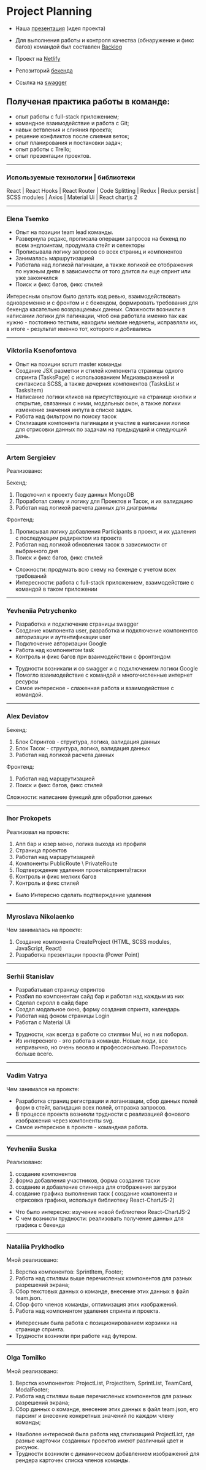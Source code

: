 # Project Planning

- Наша [презентация](./ProjectPlanning.pptx) (идея проекта)

- Для выполнения работы и контроля качества (обнаружение и фикс багов) командой
  был составлен
  [Backlog](https://docs.google.com/spreadsheets/d/1Zrvskypl8i18djFlCf2WILMA5kWJyz_2fjWHNCDWDL8/edit#gid=1501834089)

- Проект на [Netlify](https://project-planning.netlify.app/)

- Репозиторий
  [бекенда](https://github.com/OlenaTsemko/project-planning-rest-api)

- Ссылка на [swagger](https://project-planning-rest-api.herokuapp.com/api-docs/)

## Полученая практика работы в команде:

- опыт работы с full-stack приложением;
- командное взаимодействие и работа c Git;
- навык ветвления и слияния проекта;
- решение конфликтов после слияния веток;
- опыт планирования и постановки задач;
- опыт работы с Trello;
- опыт презентации проектов.

---

### Используемые технологии | библиотеки

React | React Hooks | React Router | Code Splitting | Redux | Redux persist |
SCSS modules | Axios | Material Ui | React chartjs 2

---

### Elena Tsemko

- Опыт на позиции team lead команды.
- Развернула редакс, прописала операции запросов на бекенд по всем эндпоинтам,
  продумала стейт и селекторы
- Прописывала логику запросов со всех страниц и компонентов
- Занималась маршрутизацией
- Работала над логикой пагинации, а также логикой ее отображения по нужным дням
  в зависимости от того длится ли еще спринт или уже закончился
- Поиск и фикс багов, фикс стилей

Интересным опытом было делать код ревью, взаимодействовать одновременно и с
фронтом и с бекендом, формировать требования для бекенда касательно возвращаемых
данных. Сложности возникли в написании логики для пагинации, чтоб она работала
именно так как нужно - постоянно тестили, находили мелкие недочеты, исправляли
их, в итоге - результат именно тот, которого и добивались

---

### Viktoriia Ksenofontova

- Опыт на позиции scrum master команды
- Создание JSX разметки и стилей компонента страницы одного спринта (TasksPage)
  с использованием Медиавыражений и синтаксиса SCSS, a также дочерних
  компонентов (TasksList и TasksItem)
- Написание логики кликов на присутствующие на странице кнопки и открытие,
  связанных с ними, модальных окон, а также логики изменение значения инпута в
  списке задач.
- Работа над фильтром по поиску тасок
- Стилизация компонента пагинации и участие в написании логики для отрисовки
  данных по задачам на предыдущий и следующий день.

---

### Artem Sergieiev

Реализовано:

Бекенд:

1. Подключил к проекту базу данных MongoDB
2. Проработал схему и логику для Проектов и Тасок, и их валидацию
3. Работал над логикой расчета данных для диаграммы

Фронтенд:

1. Прописывал логику добавления Participants в проект, и их удаления с
   последующим редиректом из проекта
2. Работал над логикой обновления тасок в зависимости от выбранного дня
3. Поиск и фикс багов, фикс стилей

- Сложности: продумать всю схему на бекенде с учетом всех требований
- Интересности: работа с full-stack приложением, взаимодействие с командой в
  таком приложении

---

### Yevheniia Petrychenko

- Разработка и подключение страницы swagger
- Создание компонента user, разработка и подключение компонентов авторизации и
  аутентификации user
- Подключение авторизации Google
- Работа над компонентом task
- Контроль и фикс багов при взаимодействии с фронтэндом

* Трудности возникали и со swagger и с подключением логики Google
* Помогло взаимодействие с командой и многочисленные интернет ресурсы
* Самое интересное - слаженная работа и взаимодействие с командой.

---

### Alex Deviatov

Бекенд:

1. Блок Спринтов - структура, логика, валидация данных
2. Блок Тасок - структура, логика, валидация данных
3. Работал над логикой расчета данных

Фронтенд:

1. Работал над маршрутизацией
2. Поиск и фикс багов, фикс стилей

Сложности: написание функций для обработки данных

---

### Ihor Prokopets

Реализовал на проекте:

1. Апп бар и юзер меню, логика выхода из профиля
2. Страница проектов
3. Работал над маршрутизацией
4. Компоненты PublicRoute \ PrivateRoute
5. Подтверждение удаления проекта\спринта\таски
6. Контроль и фикс мелких багов
7. Контроль и фикс стилей

- Было Интересно сделать подтверждение удаления

---

### Myroslava Nikolaenko

Чем занималась на проекте:

1. Создание компонента CreateProject (HTML, SCSS modules, JavaScript, React)
2. Разработка презентации проекта (Power Point)

---

### Serhii Stanislav

- Разрабатывал страницу спринтов
- Разбил по компонентам сайд бар и работал над каждым из них
- Сделал скролл в сайд баре
- Создал модальное окно, форму создания спринта, календарь
- Работал над фоном страницы Login
- Работал с Material Ui

* Трудности, как всегда в работе со стилями Mui, но я их поборол.
* Из интересного - это работа в команде. Новые люди, все непривычно, но очень
  весело и профессионально. Понравилось больше всего.

---

### Vadim Vatrya

Чем занимался на проекте:

- Разработка страниц регистрации и логанизации, сбор данных полей форм в стейт,
  валидация всех полей, отправка запросов.
- В процессе проекта возникли трудности с реализацией фонового изображения через
  компоненты svg.
- Самое интересное в проекте - командная работа.

---

### Yevheniia Suska

Реализовано:

1. создание компонентов
2. форма добавления участников, форма создания таски
3. создание и добавление спиннера для отображения загрузки
4. создание графика выполнения таск ( создание компонента и отрисовка графика,
   используя библиотеку React-ChartJS-2)

- Что было интересно: изучение новой библиотеки React-ChartJS-2
- С чем возникли трудности: реализовать получение данных для графика с бекенда

---

### Nataliia Prykhodko

Мной реализовано:

1. Верстка компонентов: SprintІtem, Footer;
2. Работа над стилями выше перечисленых компонентов для разных разрешений
   экрана;
3. Сбор текстовых данных о команде, внесение этих данных в файл team.json.
4. Сбор фото членов команды, оптимизация этих изображений.
5. Работа над компонентом удаления спринта и проекта.

- Интересным была работа с позиционированием корзинки на странице спринта.
- Трудности возникли при работе над футером.

---

### Olga Tomilko

Мной реализовано:

1. Верстка компонентов: ProjectList, ProjectItem, SprintList, TeamCard,
   ModalFooter;
2. Работа над стилями выше перечисленых компонентов для разных разрешений
   экрана;
3. Сбор данных о команде, внесение этих данных в файл team.json, его парсинг и
   внесение конкретных значений по каждом члену команды;

- Наиболее интересной была работа над стилизацией ProjectLict, где разные
  карточки созданных проектов имеют различный цвет и рисунок.
- Трудности возникли с динамическом добавлением изображений для рендера карточек
  списка членов команды.
